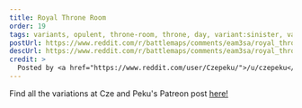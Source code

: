 ```yaml
---
title: Royal Throne Room
order: 19
tags: variants, opulent, throne-room, throne, day, variant:sinister, variant:ruins, variant:frozen, variant:vortex, variant:blood, variant:glow, variant:night, artist:czepeku, variant-of:czepeku-royal-throne-room
postUrl: https://www.reddit.com/r/battlemaps/comments/eam3sa/royal_throne_room_17x48/
descUrl: https://www.reddit.com/r/battlemaps/comments/eam3sa/royal_throne_room_17x48/fatyrnx/
credit: >
  Posted by <a href="https://www.reddit.com/user/Czepeku/">/u/czepeku</a> to <a href="https://www.reddit.com/r/battlemaps/">/r/battlemaps</a> in Dec, 2019. <br/> Please support the artist on <a href="https://www.patreon.com/czepeku/posts">Patreon</a> and <a href="https://marketplace.roll20.net/browse/publisher/327/czepeku">Roll20</a>, as well as follow them on <a href="https://twitter.com/czepeku">Twitter</a>, <a href="https://www.artstation.com/czepeku">ArtStation</a>
---
```

Find all the variations at Cze and Peku's Patreon post <a href="https://www.patreon.com/posts/royal-throne-32326348" title="Royal Throne Room by Czepeku on Patreon">here!</a>
